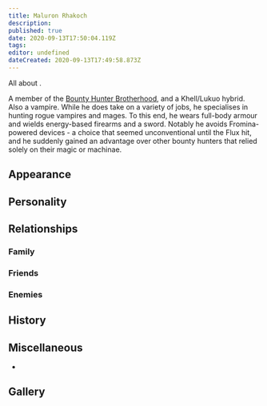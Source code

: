 ```yaml
---
title: Maluron Rhakoch
description: 
published: true
date: 2020-09-13T17:50:04.119Z
tags: 
editor: undefined
dateCreated: 2020-09-13T17:49:58.873Z
---
```


All about .

A member of the [Bounty Hunter Brotherhood](/Bounty_Hunter_Brotherhood "wikilink"), and a Khell/Lukuo hybrid. Also a vampire. While he does take on a variety of jobs, he specialises in hunting rogue vampires and mages. To this end, he wears full-body armour and wields energy-based firearms and a sword. Notably he avoids Fromina-powered devices - a choice that seemed unconventional until the Flux hit, and he suddenly gained an advantage over other bounty hunters that relied solely on their magic or machinae.

Appearance
----------

Personality
-----------

Relationships
-------------

### Family

### Friends

### Enemies

History
-------

Miscellaneous
-------------

-

Gallery
-------
